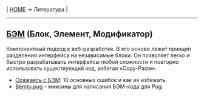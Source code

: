 | [HOME](https://github.com/vik-vavilikhin/vik-vavilikhin.github.io) &rarr; Литература |

-------------------------------------------------------------------------------
## [БЭМ](https://ru.bem.info/) (Блок, Элемент, Модификатор)
Компонентный подход к веб-разработке. В его основе лежит принцип разделения интерфейса на независимые блоки. Он позволяет легко и быстро разрабатывать интерфейсы любой сложности и повторно использовать существующий код, избегая «Copy-Paste».
- [Сражаясь с БЭМ](https://habr.com/ru/post/305548/): 10 основных ошибок и как их избежать.
- [Bemto.pug](https://github.com/kizu/bemto) - миксины для написания БЭМ-кода для Pug.